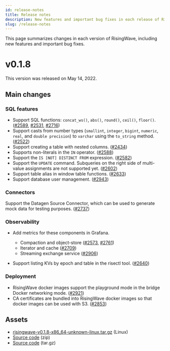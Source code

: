 ```yaml
---
id: release-notes
title: Release notes
description: New features and important bug fixes in each release of RisingWave.
slug: /release-notes
---
```


This page summarizes changes in each version of RisingWave, including new features and important bug fixes. 

# v0.1.8

This version was released on May 14, 2022. 

## Main changes

### SQL features

* Support SQL functions: `concat_ws()`, `abs()`, `round()`, `ceil()`, `floor()`. ([#2589](https://github.com/singularity-data/risingwave/pull/2589), [#2531](https://github.com/singularity-data/risingwave/pull/2531), [#2716](https://github.com/singularity-data/risingwave/pull/2716))
* Support casts from number types (`smallint`, `integer`, `bigint`, `numeric`, `real`, and `double precision`) to `varchar` using the `to_string` method. ([#2522](https://github.com/singularity-data/risingwave/pull/2522))
* Support creating a table with nested columns. ([#2434](https://github.com/singularity-data/risingwave/pull/2434)) 
* Supports non-literals in the `IN` operator. ([#2588](https://github.com/singularity-data/risingwave/pull/2588))
* Support the `IS [NOT] DISTINCT FROM` expression. ([#2582](https://github.com/singularity-data/risingwave/pull/2582))
* Support the `UPDATE` command. Subqueries on the right side of multi-value assignments are not supported yet. ([#2602](https://github.com/singularity-data/risingwave/pull/2602))
* Support table alias in window table functions. ([#2633](https://github.com/singularity-data/risingwave/pull/2633))
* Support database user management. ([#2943](https://github.com/singularity-data/risingwave/pull/2943))

### Connectors

Support the Datagen Source Connector, which can be used to generate mock data for testing purposes. ([#2737](https://github.com/singularity-data/risingwave/pull/2737))

### Observability

* Add metrics for these components in Grafana.
    * Compaction and object-store  ([#2573](https://github.com/singularity-data/risingwave/pull/2573), [#2761](https://github.com/singularity-data/risingwave/pull/2761))
    * Iterator and cache ([#2709](https://github.com/singularity-data/risingwave/pull/2709))
    * Streaming exchange service ([#2906](https://github.com/singularity-data/risingwave/pull/2906))


* Support listing KVs by epoch and table in the risectl tool. ([#2640](https://github.com/singularity-data/risingwave/pull/2640))

### Deployment

* RisingWave docker images support the playground mode in the bridge Docker networking mode. ([#2921](https://github.com/singularity-data/risingwave/pull/2921))
* CA certificates are bundled into RisingWave docker images so that docker images can be used with S3. ([#2853](https://github.com/singularity-data/risingwave/pull/2853))

## Assets

* [risingwave-v0.1.8-x86_64-unknown-linux.tar.gz](https://github.com/singularity-data/risingwave/releases/download/v0.1.8/risingwave-v0.1.8-x86_64-unknown-linux.tar.gz) (Linux)
* [Source code](https://github.com/singularity-data/risingwave/archive/refs/tags/v0.1.8.zip) (zip)
* [Source code](https://github.com/singularity-data/risingwave/archive/refs/tags/v0.1.8.tar.gz) (tar.gz)